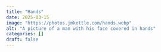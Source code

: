 ```yaml
---
title: "Hands"
date: 2025-03-15
image: "https://photos.jmkettle.com/hands.webp"
alt: "A picture of a man with his face covered in hands"
categories: []
draft: false
---
```


